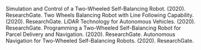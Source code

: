 Simulation and Control of a Two-Wheeled Self-Balancing Robot. (2020). ResearchGate.
Two Wheels Balancing Robot with Line Following Capability. (2020). ResearchGate.
LiDAR Technology for Autonomous Vehicles. (2020). ResearchGate.
Programming a Two-Wheeled Self-Balancing Robot for Parcel Delivery and Navigation. (2020). ResearchGate.
Autonomous Navigation for Two-Wheeled Self-Balancing Robots. (2020). ResearchGate.
